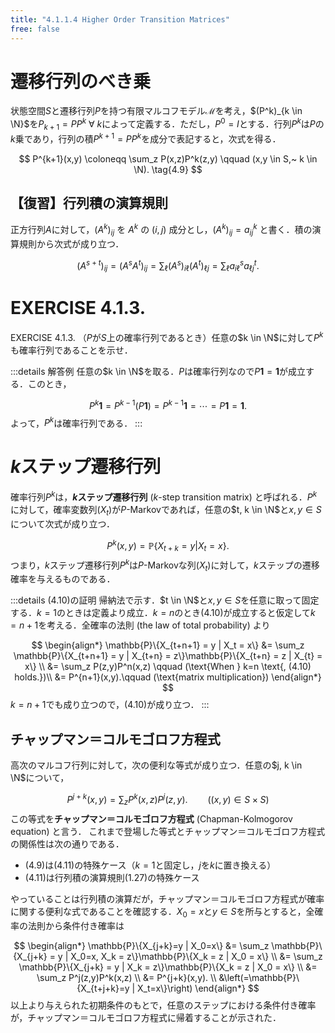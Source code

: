 ```yaml
---
title: "4.1.1.4 Higher Order Transition Matrices"
free: false
---
```


# 遷移行列のべき乗
状態空間$S$と遷移行列$P$を持つ有限マルコフモデル$\mathscr{M}$を考え，$(P^k)_{k \in \N}$を$P_{k+1} = PP^k ~ \forall ~ k$によって定義する．ただし，$P^0 = I$とする．行列$P^k$は$P$の$k$乗であり，行列の積$P^{k+1} = PP^k$を成分で表記すると，次式を得る．

$$
P^{k+1}(x,y) \coloneqq \sum_z P(x,z)P^k(z,y) \qquad (x,y \in S,~ k \in \N). \tag{4.9}
$$

## 【復習】行列積の演算規則
正方行列$A$に対して，$\left(A^k\right)_{ij}$ を $A^k$ の $(i,j)$ 成分とし，$\left(A^k\right)_{ij} = a_{ij}^k$ と書く．積の演算規則から次式が成り立つ．

$$
\left(A^{s+t}\right)_{ij} = \left(A^sA^t\right)_{ij} 
= \sum_\ell \left(A^s\right)_{i\ell} \left(A^t\right)_{\ell j} 
= \sum_\ell a_{i\ell}^s a_{\ell j}^t. \tag{1.27}
$$

# EXERCISE 4.1.3.
$\text{EXERCISE 4.1.3.}$ （$P$が$S$上の確率行列であるとき）任意の$k \in \N$に対して$P^k$も確率行列であることを示せ．

:::details 解答例
任意の$k \in \N$を取る．$P$は確率行列なので$P\bm{1} = \bm{1}$が成立する．このとき，

$$
P^k\bm{1} = P^{k-1}(P\bm{1}) = P^{k-1}\bm{1} = \cdots = P\bm{1} = \bm{1}.
$$
よって，$P^k$は確率行列である．
:::

# $k$ステップ遷移行列
確率行列$P^k$は，**$k$ステップ遷移行列** ($k$-step transition matrix) と呼ばれる．$P^k$に対して，確率変数列$(X_t)$が$P$-Markovであれば，任意の$t, k \in \N$と$x, y \in S$について次式が成り立つ．

$$
P^k(x,y) = \mathbb{P}\{X_{t+k} = y | X_t = x\}. \tag{4.10}
$$
つまり，$k$ステップ遷移行列$P^k$は$P$-Markovな列$(X_t)$に対して，$k$ステップの遷移確率を与えるものである．

:::details (4.10)の証明
帰納法で示す．$t \in \N$と$x, y \in S$を任意に取って固定する．$k = 1$のときは定義より成立．$k = n$のとき$(4.10)$が成立すると仮定して$k = n+1$を考える．全確率の法則 (the law of total probability) より

$$
\begin{align*}
\mathbb{P}\{X_{t+n+1} = y | X_t = x\} 
&= \sum_z \mathbb{P}\{X_{t+n+1} = y | X_{t+n} = z\}\mathbb{P}\{X_{t+n} = z | X_{t} = x\} \\
&= \sum_z P(z,y)P^n(x,z) \qquad (\text{When } k=n \text{, (4.10) holds.})\\ 
&= P^{n+1}(x,y).\qquad (\text{matrix multiplication})
\end{align*}
$$
$k =n+1$でも成り立つので，$(4.10)$が成り立つ．
:::

## チャップマン＝コルモゴロフ方程式
高次のマルコフ行列に対して，次の便利な等式が成り立つ．任意の$j, k \in \N$について，

$$
P^{j+k}(x,y) = \sum_z P^k(x,z)P^j(z,y). \qquad ((x,y) \in S \times S) \tag{4.11}
$$
この等式を**チャップマン＝コルモゴロフ方程式** (Chapman-Kolmogorov equation) と言う．
これまで登場した等式とチャップマン＝コルモゴロフ方程式の関係性は次の通りである．
- $(4.9)$は$(4.11)$の特殊ケース（$k=1$と固定し，$j$を$k$に置き換える）
- $(4.11)$は行列積の演算規則$(1.27)$の特殊ケース

やっていることは行列積の演算だが，チャップマン＝コルモゴロフ方程式が確率に関する便利な式であることを確認する．$X_0=x$と$y\in S$を所与とすると，全確率の法則から条件付き確率は

$$
\begin{align*}
\mathbb{P}\{X_{j+k}=y | X_0=x\} 
&= \sum_z \mathbb{P}\{X_{j+k} = y | X_0=x, X_k = z\}\mathbb{P}\{X_k = z | X_0 = x\} \\
&= \sum_z \mathbb{P}\{X_{j+k} = y | X_k = z\}\mathbb{P}\{X_k = z | X_0 = x\} \\
&= \sum_z P^j(z,y)P^k(x,z) \\
&= P^{j+k}(x,y). \\
&\left(=\mathbb{P}\{X_{t+j+k}=y | X_t=x\}\right)
\end{align*}
$$
以上より与えられた初期条件のもとで，任意のステップにおける条件付き確率が，チャップマン＝コルモゴロフ方程式に帰着することが示された．